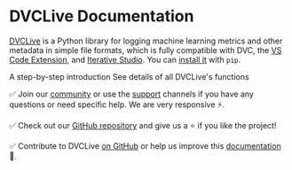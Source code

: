 # DVCLive Documentation

[DVCLive](https://github.com/iterative/dvclive) is a Python library for logging
machine learning metrics and other metadata in simple file formats, which is
fully compatible with DVC, the
[VS Code Extension](https://marketplace.visualstudio.com/items?itemName=Iterative.dvc),
and [Iterative Studio](https://studio.iterative.ai/). You can
[install it](https://github.com/iterative/dvclive#installation) with `pip`.

<cards>

  <card href="/doc/dvclive/get-started" heading="Get Started">
    A step-by-step introduction
  </card>

  <card href="/doc/dvclive/api-reference" heading="API Reference">
    See details of all DVCLive's functions
  </card>

</cards>

✅ Join our [community](/community) or use the [support](/support)
channels if you have any questions or need specific help. We are very responsive
⚡.

✅ Check out our [GitHub repository](https://github.com/iterative/dvclive) and
give us a ⭐ if you like the project!

✅ Contribute to DVCLive [on GitHub](https://github.com/iterative/dvclive) or
help us improve this
[documentation](https://github.com/iterative/dvc.org/tree/main/content/docs/dvclive)
🙏.
